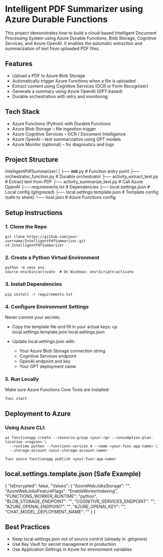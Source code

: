 # Intelligent PDF Summarizer using Azure Durable Functions

This project demonstrates how to build a cloud-based Intelligent Document Processing System using Azure Durable Functions, Blob Storage, Cognitive Services, and Azure OpenAI. It enables the automatic extraction and summarization of text from uploaded PDF files.

## Features

- Upload a PDF to Azure Blob Storage
- Automatically trigger Azure Functions when a file is uploaded
- Extract content using Cognitive Services (OCR or Form Recognizer)
- Generate a summary using Azure OpenAI (GPT-based)
- Durable orchestration with retry and monitoring

## Tech Stack

- Azure Functions (Python) with Durable Functions
- Azure Blob Storage – file ingestion trigger
- Azure Cognitive Services – OCR / Document Intelligence
- Azure OpenAI – text summarization using GPT models
- Azure Monitor (optional) – for diagnostics and logs

## Project Structure

IntelligentPdfSummarizer/
|
├── __init__.py                  # Function entry point
├── orchestrator_function.py    # Durable orchestrator
├── activity_extract_text.py    # Extract text from PDF
├── activity_summarize_text.py  # Call Azure OpenAI
├── requirements.txt            # Dependencies
├── local.settings.json         # Local config (gitignored)
├── local.settings.template.json # Template config (safe to share)
└── host.json                   # Azure Functions config

## Setup Instructions

### 1. Clone the Repo
    git clone https://github.com/your-username/IntelligentPdfSummarizer.git
    cd IntelligentPdfSummarizer

### 2. Create a Python Virtual Environment
    python -m venv env
    source env/bin/activate  # On Windows: env\Scripts\activate

### 3. Install Dependencies
    pip install -r requirements.txt

### 4. Configure Environment Settings

Never commit your secrets.

- Copy the template file and fill in your actual keys:
    cp local.settings.template.json local.settings.json

- Update local.settings.json with:
    - Your Azure Blob Storage connection string
    - Cognitive Services endpoint
    - OpenAI endpoint and key
    - Your GPT deployment name

### 5. Run Locally

Make sure Azure Functions Core Tools are installed:

    func start

## Deployment to Azure

### Using Azure CLI:

    az functionapp create --resource-group <your-rg> --consumption-plan-location <region> \
      --runtime python --functions-version 4 --name <your-func-app-name> \
      --storage-account <your-storage-account-name>

    func azure functionapp publish <your-func-app-name>

## local.settings.template.json (Safe Example)

{
  "IsEncrypted": false,
  "Values": {
    "AzureWebJobsStorage": "<YOUR-STORAGE-STRING-HERE>",
    "AzureWebJobsFeatureFlags": "EnableWorkerIndexing",
    "FUNCTIONS_WORKER_RUNTIME": "python",
    "BLOB_STORAGE_ENDPOINT": "<YOUR-BLOB-ENDPOINT>",
    "COGNITIVE_SERVICES_ENDPOINT": "<YOUR-COGNITIVE-ENDPOINT>",
    "AZURE_OPENAI_ENDPOINT": "<YOUR-AZURE-OPENAI-ENDPOINT>",
    "AZURE_OPENAI_KEY": "<YOUR-AZURE-OPENAI-KEY>",
    "CHAT_MODEL_DEPLOYMENT_NAME": "<YOUR-DEPLOYMENT-NAME>"
  }
}

## Best Practices

- Keep local.settings.json out of source control (already in .gitignore)
- Use Key Vault for secret management in production
- Use Application Settings in Azure for environment variables


